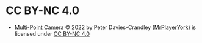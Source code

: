 # CC BY-NC 4.0

- [Multi-Point Camera](https://github.com/MrPlayerYork/multi-point-camera) © 2022 by Peter Davies-Crandley ([MrPlayerYork](https://www.planetminecraft.com/member/mrplayeryork/)) is licensed under [CC BY-NC 4.0](http://creativecommons.org/licenses/by-nc/4.0/?ref=chooser-v1)
